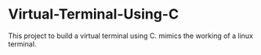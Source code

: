 # Virtual-Terminal-Using-C
This project to build a virtual terminal using C. mimics the working of a linux terminal.
